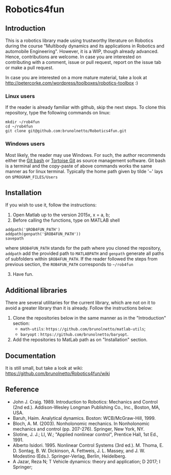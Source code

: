 # Robotics4fun

## Introduction

This is a robotics library made using trustworthy literature on Robotics during the course "Multibody dynamics and its applications in Robotics and automobile Engineering". However, it is a WIP, though already advanced. Hence, contributions are welcome. In case you are interested on contributing with a comment, issue or pull request, report on the issue tab or make a pull request.

In case you are interested on a more mature material, take a look at http://petercorke.com/wordpress/toolboxes/robotics-toolbox :) 

### Linux users

If the reader is already familiar with github, skip the next steps. To clone this repository, type the following commands on linux:

```
mkdir ~/rob4fun 
cd ~/rob4fun
git clone git@github.com:brunolnetto/Robotics4fun.git 
```

### Windows users

Most likely, the reader may use Windows. For such, the author recommends either the [Git bash](https://gitforwindows.org/) or [Tortoise Git](https://tortoisegit.org/) as source management software. Git bash is a terminal and the copy-paste of above commands works the same manner as for linux terminal. Typically the home path given by tilde '~' lays on ```$PROGRAM_FILES/Users```

## Installation

If you wish to use it, follow the instructions:

1) Open Matlab up to the version 2015x, x = a, b;
2) Before calling the functions, type on MATLAB shell 

```
addpath('$ROB4FUN_PATH')
addpath(genpath('$ROB4FUN_PATH'))
savepath
``` 

where ```$ROB4FUN_PATH``` stands for the path where you cloned the repository, ```addpath``` add the provided path to ```MATLABPATH``` and ```genpath``` generate all paths of subfolders within ```$ROB4FUN_PATH```. If the reader followed the steps from previous section, the ```ROB4FUN_PATH``` corresponds to ```~/rob4fun```

3) Have fun.

## Additional libraries

There are several utilitaries for the current library, which are not on it to avoid a greater library than it is already. Follow the instructions below:

1) Clone the repositories below in the same manner as in the "Introduction" section:
    - ```math-utils```: ```https://github.com/brunolnetto/matlab-utils```;
    - ```baryopt```  : ```https://github.com/brunolnetto/baryopt```.
2) Add the repositories to MatLab path as on "Installation" section.

## Documentation
It is still small, but take a look at wiki: https://github.com/brunolnetto/Robotics4fun/wiki

## Reference

- John J. Craig. 1989. Introduction to Robotics: Mechanics and Control (2nd ed.). Addison-Wesley Longman Publishing Co., Inc., Boston, MA, USA.
- Baruh, Haim. Analytical dynamics. Boston: WCB/McGraw-Hill, 1999.
- Bloch, A. M. (2003). Nonholonomic mechanics. In Nonholonomic mechanics and control (pp. 207-276). Springer, New York, NY.
- Slotine, J. J.; LI, W.; "Applied nonlinear control", Prentice Hall, 1st Ed., 1991.
- Alberto Isidori. 1995. Nonlinear Control Systems (3rd ed.). M. Thoma, E. D. Sontag, B. W. Dickinson, A. Fettweis, J. L. Massey, and J. W. Modestino (Eds.). Springer-Verlag, Berlin, Heidelberg.
- A Jazar, Reza N; T Vehicle dynamics: theory and application; D 2017; I Springer;


